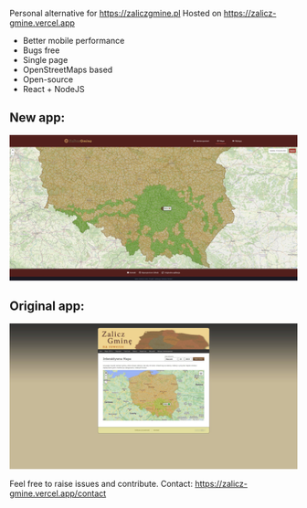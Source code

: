 Personal alternative for https://zaliczgmine.pl
Hosted on https://zalicz-gmine.vercel.app

- Better mobile performance
- Bugs free
- Single page
- OpenStreetMaps based
- Open-source
- React + NodeJS

## New app:

![new app](https://github.com/DamianoPantani/zalicz-gmine/blob/master/readme/new.jpg?raw=true)

## Original app:

![old app](https://github.com/DamianoPantani/zalicz-gmine/blob/master/readme/old.jpg?raw=true)

Feel free to raise issues and contribute.
Contact: https://zalicz-gmine.vercel.app/contact

